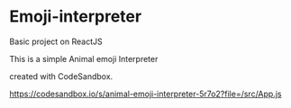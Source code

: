 # Emoji-interpreter
Basic project on ReactJS 

This is a simple Animal emoji Interpreter

created with CodeSandbox.

https://codesandbox.io/s/animal-emoji-interpreter-5r7o2?file=/src/App.js




